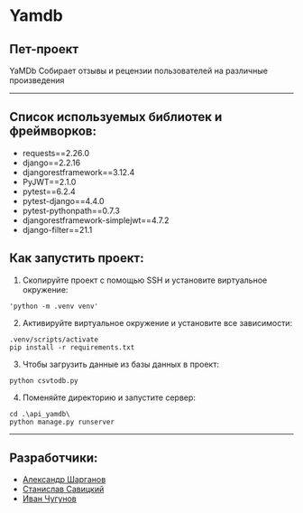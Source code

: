 # Yamdb
## Пет-проект
YaMDb Собирает отзывы и рецензии пользователей на различные произведения

---

## Список используемых библиотек и фреймворков:
* requests==2.26.0
* django==2.2.16
* djangorestframework==3.12.4
* PyJWT==2.1.0
* pytest==6.2.4
* pytest-django==4.4.0
* pytest-pythonpath==0.7.3
* djangorestframework-simplejwt==4.7.2
* django-filter==21.1
## Как запустить проект:
1. Скопируйте проект с помощью SSH и установите виртуальное окружение:
```
'python -m .venv venv'
```
2. Активируйте виртуальное окружение и установите все зависимости:
```
.venv/scripts/activate
pip install -r requirements.txt
```
3. Чтобы загрузить данные из базы данных в проект:
```
python csvtodb.py
```
4. Поменяйте директорию и запустите сервер:
```
cd .\api_yamdb\
python manage.py runserver
```
---
## Разработчики:
- [Александр Шарганов](https://github.com/AlexandrSharganov)
- [Станислав Савицкий](https://github.com/fifififanfanfan)
- [Иван Чугунов](https://github.com/fifififanfanfan)
